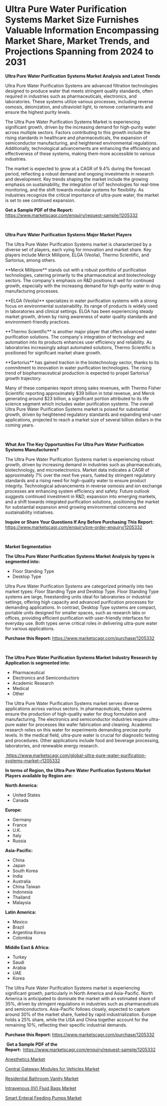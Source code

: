 <p><h1>Ultra Pure Water Purification Systems Market Size Furnishes Valuable Information Encompassing Market Share, Market Trends, and Projections Spanning from 2024 to 2031</h1></p><p><strong>Ultra Pure Water Purification Systems Market Analysis and Latest Trends</strong></p>
<p><p>Ultra Pure Water Purification Systems are advanced filtration technologies designed to produce water that meets stringent quality standards, often required in industries such as pharmaceuticals, electronics, and laboratories. These systems utilize various processes, including reverse osmosis, deionization, and ultraviolet light, to remove contaminants and ensure the highest purity levels.</p><p>The Ultra Pure Water Purification Systems Market is experiencing significant growth, driven by the increasing demand for high-purity water across multiple sectors. Factors contributing to this growth include the rising standards in healthcare and pharmaceuticals, the expansion of semiconductor manufacturing, and heightened environmental regulations. Additionally, technological advancements are enhancing the efficiency and effectiveness of these systems, making them more accessible to various industries.</p><p>The market is expected to grow at a CAGR of 9.4% during the forecast period, reflecting a robust demand and ongoing investments in research and development. Key trends shaping the market include the growing emphasis on sustainability, the integration of IoT technologies for real-time monitoring, and the shift towards modular systems for flexibility. As industries recognize the critical importance of ultra-pure water, the market is set to see continued expansion.</p></p>
<p><strong>Get a Sample PDF of the Report:&nbsp;</strong> <a href="https://www.marketscagr.com/enquiry/request-sample/1205332?utm_campaign=1339&utm_medium=2&utm_source=Github&utm_content=ia&utm_term=16102024&utm_id=ultra-pure-water-purification-systems">https://www.marketscagr.com/enquiry/request-sample/1205332</a></p>
<p>&nbsp;</p>
<p><strong>Ultra Pure Water Purification Systems Major Market Players</strong></p>
<p><p>The Ultra Pure Water Purification Systems market is characterized by a diverse set of players, each vying for innovation and market share. Key players include Merck Millipore, ELGA (Veolia), Thermo Scientific, and Sartorius, among others.</p><p>**Merck Millipore** stands out with a robust portfolio of purification technologies, catering primarily to the pharmaceutical and biotechnology sectors. The company's emphasis on R&D positions it well for continued growth, especially with the increasing demand for high-purity water in drug manufacturing processes.</p><p>**ELGA (Veolia)** specializes in water purification systems with a strong focus on environmental sustainability. Its range of products is widely used in laboratories and clinical settings. ELGA has been experiencing steady market growth, driven by rising awareness of water quality standards and environment-friendly practices.</p><p>**Thermo Scientific** is another major player that offers advanced water purification solutions. The company's integration of technology and automation into its products enhances user efficiency and reliability. As laboratories increasingly adopt automated solutions, Thermo Scientific is positioned for significant market share growth.</p><p>**Sartorius** has gained traction in the biotechnology sector, thanks to its commitment to innovation in water purification technologies. The rising trend of biopharmaceutical production is expected to propel Sartorius' growth trajectory.</p><p>Many of these companies report strong sales revenues, with Thermo Fisher Scientific reporting approximately $39 billion in total revenue, and Merck generating around $23 billion, a significant portion attributed to its life science segment which includes water purification systems. The overall Ultra Pure Water Purification Systems market is poised for substantial growth, driven by heightened regulatory standards and expanding end-user applications, projected to reach a market size of several billion dollars in the coming years.</p></p>
<p>&nbsp;</p>
<p><strong>What Are The Key Opportunities For Ultra Pure Water Purification Systems Manufacturers?</strong></p>
<p><p>The Ultra Pure Water Purification Systems market is experiencing robust growth, driven by increasing demand in industries such as pharmaceuticals, biotechnology, and microelectronics. Market data indicates a CAGR of approximately 7% over the next five years, fueled by stringent regulatory standards and a rising need for high-quality water to ensure product integrity. Technological advancements in reverse osmosis and ion exchange processes are enhancing system efficiency and safety. Future outlook suggests continued investment in R&D, expansion into emerging markets, and a shift towards integrated purification solutions, positioning the market for substantial expansion amid growing environmental concerns and sustainability initiatives.</p></p>
<p><strong>Inquire or Share Your Questions If Any Before Purchasing This Report:</strong> <a href="https://www.marketscagr.com/enquiry/pre-order-enquiry/1205332?utm_campaign=1339&utm_medium=2&utm_source=Github&utm_content=ia&utm_term=16102024&utm_id=ultra-pure-water-purification-systems">https://www.marketscagr.com/enquiry/pre-order-enquiry/1205332</a></p>
<p>&nbsp;</p>
<p><strong>Market Segmentation</strong></p>
<p><strong>The Ultra Pure Water Purification Systems Market Analysis by types is segmented into:</strong></p>
<p><ul><li>Floor Standing Type</li><li>Desktop Type</li></ul></p>
<p><p>Ultra Pure Water Purification Systems are categorized primarily into two market types: Floor Standing Type and Desktop Type. Floor Standing Type systems are large, freestanding units ideal for laboratories or industrial settings, offering high capacity and advanced purification processes for demanding applications. In contrast, Desktop Type systems are compact, portable units designed for smaller spaces, such as research labs or offices, providing efficient purification with user-friendly interfaces for everyday use. Both types serve critical roles in delivering ultra-pure water for various applications.</p></p>
<p><strong>Purchase this Report:&nbsp;</strong><a href="https://www.marketscagr.com/purchase/1205332?utm_campaign=1339&utm_medium=2&utm_source=Github&utm_content=ia&utm_term=16102024&utm_id=ultra-pure-water-purification-systems">https://www.marketscagr.com/purchase/1205332</a></p>
<p>&nbsp;</p>
<p><strong>The Ultra Pure Water Purification Systems Market Industry Research by Application is segmented into:</strong></p>
<p><ul><li>Pharmaceutical</li><li>Electronics and Semiconductors</li><li>Academic Research</li><li>Medical</li><li>Other</li></ul></p>
<p><p>The Ultra Pure Water Purification Systems market serves diverse applications across various sectors. In pharmaceuticals, these systems ensure the production of high-quality water for drug formulation and manufacturing. The electronics and semiconductor industries require ultra-pure water for processes like wafer fabrication and cleaning. Academic research relies on this water for experiments demanding precise purity levels. In the medical field, ultra-pure water is crucial for diagnostic testing and procedures. Other applications include food and beverage processing, laboratories, and renewable energy research.</p></p>
<p><a href="https://www.marketscagr.com/global-ultra-pure-water-purification-systems-market-r1205332?utm_campaign=1339&utm_medium=2&utm_source=Github&utm_content=ia&utm_term=16102024&utm_id=ultra-pure-water-purification-systems">&nbsp;https://www.marketscagr.com/global-ultra-pure-water-purification-systems-market-r1205332</a></p>
<p><strong>In terms of Region, the Ultra Pure Water Purification Systems Market Players available by Region are:</strong></p>
<p>
    <p> <strong> North America: </strong>
        <ul>
            <li>United States</li>
            <li>Canada</li>
        </ul>
        </p> 
    <p> <strong> Europe: </strong>
        <ul>
            <li>Germany</li>
            <li>France</li>
            <li>U.K.</li>
            <li>Italy</li>
            <li>Russia</li>
        </ul>
        </p> 
    <p> <strong> Asia-Pacific: </strong>
        <ul>
            <li>China</li>
            <li>Japan</li>
            <li>South Korea</li>
            <li>India</li>
            <li>Australia</li>
            <li>China Taiwan</li>
            <li>Indonesia</li>
            <li>Thailand</li>
            <li>Malaysia</li>
        </ul>
        </p> 
    <p> <strong> Latin America: </strong>
        <ul>
            <li>Mexico</li>
            <li>Brazil</li>
            <li>Argentina Korea</li>
            <li>Colombia</li>
        </ul>
        </p> 
    <p> <strong> Middle East & Africa: </strong>
        <ul>
            <li>Turkey</li>
            <li>Saudi</li>
            <li>Arabia</li>
            <li>UAE</li>
            <li>Korea</li>
        </ul>
    </p>
    </p>
<p><p>The Ultra Pure Water Purification Systems market is experiencing significant growth, particularly in North America and Asia-Pacific. North America is anticipated to dominate the market with an estimated share of 35%, driven by stringent regulations in industries such as pharmaceuticals and semiconductors. Asia-Pacific follows closely, expected to capture around 30% of the market share, fueled by rapid industrialization. Europe holds a 25% share, while the USA and China together account for the remaining 10%, reflecting their specific industrial demands.</p></p>
<p><strong>Purchase this Report: </strong><a href="https://www.marketscagr.com/purchase/1205332?utm_campaign=1339&utm_medium=2&utm_source=Github&utm_content=ia&utm_term=16102024&utm_id=ultra-pure-water-purification-systems">https://www.marketscagr.com/purchase/1205332</a></p>
<p>&nbsp;<strong>Get a Sample PDF of the Report:&nbsp;&nbsp;</strong><a href="https://www.marketscagr.com/enquiry/request-sample/1205332?utm_campaign=1339&utm_medium=2&utm_source=Github&utm_content=ia&utm_term=16102024&utm_id=ultra-pure-water-purification-systems">https://www.marketscagr.com/enquiry/request-sample/1205332</a></p>
<p><strong></strong></p>
<p><p><a href="https://www.linkedin.com/pulse/strategic-roadmap-success-global-anesthetics-market-analysis-zcnzf?trk=public_post_embed_feed-article-content&utm_campaign=1339&utm_medium=2&utm_source=Github&utm_content=ia&utm_term=16102024&utm_id=ultra-pure-water-purification-systems">Anesthetics Market</a></p><p><a href="https://github.com/cecilebbruhter/Market-Research-Report-List-1/blob/main/central-gateway-modules-for-vehicles-market.md?utm_campaign=1339&utm_medium=2&utm_source=Github&utm_content=ia&utm_term=16102024&utm_id=ultra-pure-water-purification-systems">Central Gateway Modules for Vehicles Market</a></p><p><a href="https://github.com/doyeme32g/Market-Research-Report-List-1/blob/main/residential-bathroom-vanity-market.md?utm_campaign=1339&utm_medium=2&utm_source=Github&utm_content=ia&utm_term=16102024&utm_id=ultra-pure-water-purification-systems">Residential Bathroom Vanity Market</a></p><p><a href="https://www.linkedin.com/pulse/intravenous-iv-fluid-bags-market-global-regional-analysis-wzk3f?trk=public_post_embed_feed-article-content&utm_campaign=1339&utm_medium=2&utm_source=Github&utm_content=ia&utm_term=16102024&utm_id=ultra-pure-water-purification-systems">Intravenous (IV) Fluid Bags Market</a></p><p><a href="https://www.linkedin.com/pulse/decoding-smart-enteral-feeding-pumps-industry-dynamics-strategic-g2nnf?trk=public_post_embed_feed-article-content&utm_campaign=1339&utm_medium=2&utm_source=Github&utm_content=ia&utm_term=16102024&utm_id=ultra-pure-water-purification-systems">Smart Enteral Feeding Pumps Market</a></p></p>